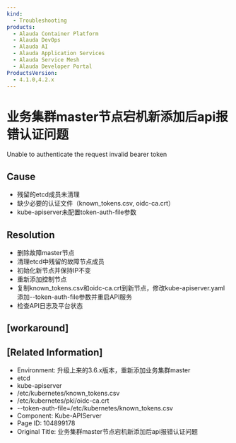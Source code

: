 ```yaml
---
kind:
  - Troubleshooting
products:
  - Alauda Container Platform
  - Alauda DevOps
  - Alauda AI
  - Alauda Application Services
  - Alauda Service Mesh
  - Alauda Developer Portal
ProductsVersion:
  - 4.1.0,4.2.x
---
```

<!-- A type of document that involves encountering a fault, diagnosing it, performing root cause analysis, and providing solutions. -->

# 业务集群master节点宕机新添加后api报错认证问题

Unable to authenticate the request invalid bearer token

## Cause
- 残留的etcd成员未清理
- 缺少必要的认证文件（known_tokens.csv, oidc-ca.crt）
- kube-apiserver未配置token-auth-file参数

## Resolution
- 删除故障master节点
- 清理etcd中残留的故障节点成员
- 初始化新节点并保持IP不变
- 重新添加控制节点
- 复制known_tokens.csv和oidc-ca.crt到新节点，修改kube-apiserver.yaml添加--token-auth-file参数并重启API服务
- 检查API日志及平台状态

## [workaround]

## [Related Information]
- Environment: 升级上来的3.6.x版本，重新添加业务集群master
- etcd
- kube-apiserver
- /etc/kubernetes/known_tokens.csv
- /etc/kubernetes/pki/oidc-ca.crt
- --token-auth-file=/etc/kubernetes/known_tokens.csv
- Component: Kube-APIServer
- Page ID: 104899178
- Original Title: 业务集群master节点宕机新添加后api报错认证问题
